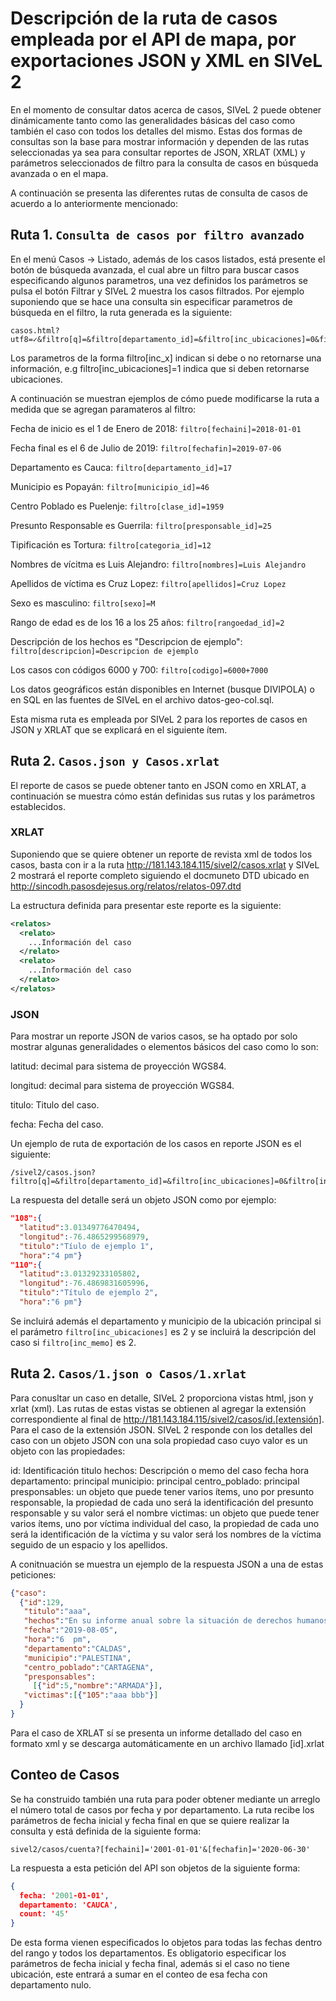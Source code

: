 # Descripción de la ruta de casos empleada por el API de mapa, por exportaciones JSON y XML en SIVeL 2

En el momento de consultar datos acerca de casos, 
SIVeL 2 puede obtener dinámicamente tanto como las generalidades
básicas del caso como también el caso con todos los detalles del mismo. 
Estas dos formas de consultas son la base para mostrar
información y dependen de las rutas seleccionadas ya sea para 
consultar reportes de JSON,  XRLAT (XML) y parámetros seleccionados 
de filtro para la consulta de casos en búsqueda avanzada o  en el mapa. 

A continuación se presenta las diferentes rutas de consulta de casos
de acuerdo a lo anteriormente mencionado:

## Ruta 1. `Consulta de casos por filtro avanzado`
En el menú Casos -> Listado, además de los casos listados, 
está presente el botón de búsqueda avanzada, el cual abre un filtro 
para buscar casos especificando algunos parametros, una vez definidos 
los parámetros se pulsa el botón Filtrar y SIVeL 2 muestra los casos filtrados. Por ejemplo suponiendo que se hace una consulta sin especificar 
parametros de búsqueda en el filtro, la ruta generada es la siguiente:

```
casos.html?utf8=✓&filtro[q]=&filtro[departamento_id]=&filtro[inc_ubicaciones]=0&filtro[inc_ubicaciones]=1&filtro[orden]=ubicacion&filtro[fechaini]=&filtro[fechafin]=&filtro[inc_fecha]=0&filtro[inc_fecha]=1&filtro[presponsable_id]=&filtro[inc_presponsables]=0&filtro[inc_presponsables]=1&filtro[categoria_id]=&filtro[inc_tipificacion]=0&filtro[inc_tipificacion]=1&filtro[nombres]=&filtro[apellidos]=&filtro[inc_victimas]=0&filtro[inc_victimas]=1&filtro[sexo]=&filtro[rangoedad_id]=&filtro[descripcion]=&filtro[inc_memo]=0&filtro[inc_memo]=1&filtro[conetiqueta1]=true&filtro[etiqueta1]=&filtro[conetiqueta2]=true&filtro[etiqueta2]=&filtro[usuario_id]=&filtro[fechaingini]=&filtro[fechaingfin]=&filtro[codigo]=&filtro[inc_casoid]=0&filtro[inc_casoid]=1&filtro[paginar]=0&filtro[paginar]=1&filtro[disgenera]=reprevista.html&idplantilla=reprevista&commit=Enviar
```

Los parametros de la forma filtro[inc_x] indican si debe o no retornarse una información, e.g filtro[inc_ubicaciones]=1 indica que si deben retornarse ubicaciones.

A continuación se muestran ejemplos de cómo puede modificarse la ruta
a medida que se agregan paramateros al filtro:

Fecha de inicio es el 1 de Enero de 2018: 
`filtro[fechaini]=2018-01-01`

Fecha final es el 6 de Julio de 2019: 
`filtro[fechafin]=2019-07-06`

Departamento es Cauca:
`filtro[departamento_id]=17`

Municipio es Popayán:
`filtro[municipio_id]=46`

Centro Poblado es Puelenje:
`filtro[clase_id]=1959`

Presunto Responsable es Guerrila:
`filtro[presponsable_id]=25`

Tipificación es Tortura:
`filtro[categoria_id]=12`

Nombres de vícitma es Luis Alejandro:
`filtro[nombres]=Luis Alejandro`

Apellidos de víctima es Cruz Lopez:
`filtro[apellidos]=Cruz Lopez`

Sexo es masculino:
`filtro[sexo]=M`

Rango de edad es de los 16 a los 25 años:
`filtro[rangoedad_id]=2`

Descripción de los hechos es "Descripcion de ejemplo":
`filtro[descripcion]=Descripcion de ejemplo`

Los casos con códigos 6000 y 700:
`filtro[codigo]=6000+7000`


Los datos geográficos están disponibles en Internet (busque DIVIPOLA) 
o en SQL en las fuentes de SIVeL en el archivo datos-geo-col.sql.

Esta misma ruta es empleada por SIVeL 2 para los reportes de casos 
en JSON y XRLAT que se explicará en el siguiente ítem.

## Ruta 2. `Casos.json y Casos.xrlat`

El reporte de casos se puede obtener tanto en JSON como en XRLAT, 
a continuación se muestra cómo están definidas sus rutas
y los parámetros establecidos.

### XRLAT

Suponiendo que se quiere obtener un reporte de revista 
xml de todos los casos, basta con ir a la ruta 
http://181.143.184.115/sivel2/casos.xrlat y SIVeL 2 mostrará
el reporte completo siguiendo el docmuneto DTD ubicado en 
http://sincodh.pasosdejesus.org/relatos/relatos-097.dtd

La estructura definida para presentar este reporte es la siguiente:

```XML
<relatos>
  <relato>
    ...Información del caso
  </relato>
  <relato>
    ...Información del caso
  </relato>
</relatos>
```

### JSON 

Para mostrar un reporte JSON de varios casos, se ha optado por solo mostrar algunas generalidades o elementos básicos del caso como lo son:

latitud: decimal para sistema de proyección WGS84.

longitud: decimal para sistema de proyección WGS84.

titulo: Titulo del caso.

fecha: Fecha del caso.

Un ejemplo de ruta de exportación de los casos en reporte JSON es el siguiente:

```
/sivel2/casos.json?filtro[q]=&filtro[departamento_id]=&filtro[inc_ubicaciones]=0&filtro[inc_ubicaciones]=1&filtro[orden]=ubicacion&filtro[fechaini]=&filtro[fechafin]=&filtro[inc_fecha]=0&filtro[inc_fecha]=1&filtro[presponsable_id]=&filtro[inc_presponsables]=0&filtro[inc_presponsables]=1&filtro[inc_tipificacion]=0&filtro[inc_tipificacion]=1&filtro[nombres]=&filtro[apellidos]=&filtro[inc_victimas]=0&filtro[inc_victimas]=1&filtro[sexo]=&filtro[rangoedad_id]=&filtro[sectorsocial_id]=&filtro[organizacion_id]=&filtro[profesion_id]=&filtro[descripcion]=&filtro[inc_memo]=0&filtro[inc_memo]=1&filtro[conetiqueta1]=true&filtro[etiqueta1]=&filtro[conetiqueta2]=true&filtro[etiqueta2]=&filtro[usuario_id]=&filtro[fechaingini]=&filtro[fechaingfin]=&filtro[codigo]=&filtro[inc_casoid]=0&filtro[inc_casoid]=1&filtro[paginar]=0&filtro[paginar]=1&filtro[disgenera]=reprevista.json&idplantilla=reprevista
```
La respuesta del detalle será un objeto JSON como por ejemplo:

```JSON
"108":{
  "latitud":3.01349776470494,
  "longitud":-76.4865299568979,
  "titulo":"Tíulo de ejemplo 1",
  "hora":"4 pm"}
"110":{
  "latitud":3.01329233105802,
  "longitud":-76.4869831605996,
  "titulo":"Título de ejemplo 2",
  "hora":"6 pm"}
```

Se incluirá además el departamento y municipio de la ubicación principal si el parámetro `filtro[inc_ubicaciones]` es 2 y se incluirá la descripción del caso si `filtro[inc_memo]` es 2.

## Ruta 2. `Casos/1.json o Casos/1.xrlat`

Para conusltar un caso en detalle, SIVeL 2 proporciona vistas html, 
json y xrlat (xml). Las rutas de estas vistas se obtienen al agregar
la extensión correspondiente al final de http://181.143.184.115/sivel2/casos/id.[extensión]. 
Para el caso de la extensión JSON. SIVeL 2 
responde con los detalles del caso con un objeto JSON con una sola propiedad caso cuyo valor es un objeto con las propiedades:

id: Identificación
titulo
hechos: Descripción o memo del caso
fecha
hora
departamento: principal
municipio: principal
centro_poblado: principal
presponsables: un objeto que puede tener varios ítems, uno por presunto responsable, la propiedad de cada uno será la identificación del presunto responsable y su valor será el nombre
victimas: un objeto que puede tener varios ítems, uno por víctima individual del caso, la propiedad de cada uno será la identificación de la víctima y su valor será los nombres de la víctima seguido de un espacio y los apellidos.

A conitnuación se muestra un ejemplo de la respuesta JSON a una de estas peticiones:

```JSON
{"caso":
  {"id":129,
   "titulo":"aaa",
   "hechos":"En su informe anual sobre la situación de derechos humanos en Colombia, la Oficina del Alto Comisionado de la ONU para este tema, que actualmente está a cargo de la expresidenta chilena Michelle Bachelet, sostiene que en el 2018 el homicidio aumentó en el 49 por ciento de los municipios y llama la atención sobre la persistencia de los altos niveles de impunidad en este tema.",
   "fecha":"2019-08-05",
   "hora":"6  pm",
   "departamento":"CALDAS",
   "municipio":"PALESTINA",
   "centro_poblado":"CARTAGENA",
   "presponsables":
     [{"id":5,"nombre":"ARMADA"}],
   "victimas":[{"105":"aaa bbb"}]
  }
}
```

Para el caso de XRLAT sí se presenta un informe detallado
 del caso en formato xml y se descarga automáticamente en un archivo llamado [id].xrlat

## Conteo de Casos

Se ha construido también una ruta para poder obtener mediante un arreglo el número total de casos por fecha y por departamento. La ruta recibe los parámetros de fecha inicial y fecha final en que se quiere realizar la consulta y está definida de la siguiente forma:

```
sivel2/casos/cuenta?[fechaini]='2001-01-01'&[fechafin]='2020-06-30' 
```

La respuesta a esta petición del API son objetos de la siguiente forma:

```JSON
{
  fecha: '2001-01-01', 
  departamento: 'CAUCA', 
  count: '45'
}
```
De esta forma vienen especificados lo objetos para todas las fechas dentro del rango y todos los departamentos. Es obligatorio especificar los parámetros de fecha inicial y fecha final, además si el caso no tiene ubicación, este entrará a sumar en el conteo de esa fecha con departamento nulo.
